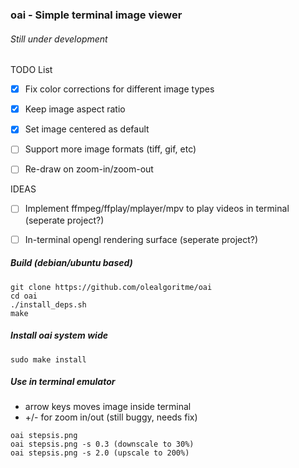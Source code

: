 ### oai - Simple terminal image viewer ###
###### Still under development ######

TODO List

- [x] Fix color corrections for different image types
- [x] Keep image aspect ratio
- [x] Set image centered as default
- [ ] Support more image formats (tiff, gif, etc)
- [ ] Re-draw on zoom-in/zoom-out


IDEAS
- [ ] Implement ffmpeg/ffplay/mplayer/mpv to play videos in terminal (seperate project?)
- [ ] In-terminal opengl rendering surface (seperate project?)



##### Build (debian/ubuntu based) #####
````
git clone https://github.com/olealgoritme/oai
cd oai
./install_deps.sh
make
````

##### Install oai system wide #####
````
sudo make install
````



##### Use in terminal emulator #####
- arrow keys moves image inside terminal 
- +/- for zoom in/out (still buggy, needs fix)
````
oai stepsis.png
oai stepsis.png -s 0.3 (downscale to 30%)
oai stepsis.png -s 2.0 (upscale to 200%)
````

